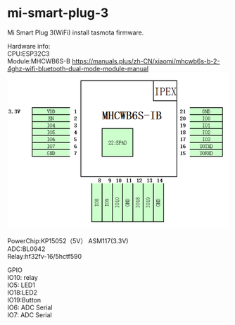 # mi-smart-plug-3
Mi Smart Plug 3(WiFi) install tasmota firmware.  

Hardware info:  
CPU:ESP32C3  
Module:MHCWB6S-B
https://manuals.plus/zh-CN/xiaomi/mhcwb6s-b-2-4ghz-wifi-bluetooth-dual-mode-module-manual  
![mi-plug-3 module pinout](https://github.com/yindht/mi-smart-plug-3/blob/main/doc/module_pin.png)

PowerChip:KP15052（5V）  ASM117(3.3V)  
ADC:BL0942  
Relay:hf32fv-16/5hctf590  

GPIO  
IO10: relay  
IO5: LED1  
IO18:LED2  
IO19:Button  
IO6: ADC Serial  
IO7: ADC Serial  
